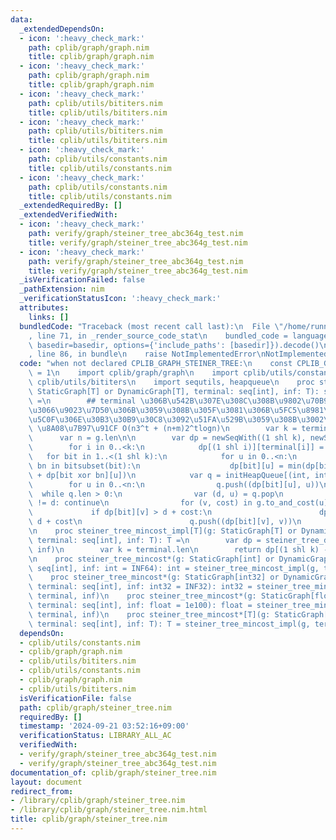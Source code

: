 ```yaml
---
data:
  _extendedDependsOn:
  - icon: ':heavy_check_mark:'
    path: cplib/graph/graph.nim
    title: cplib/graph/graph.nim
  - icon: ':heavy_check_mark:'
    path: cplib/graph/graph.nim
    title: cplib/graph/graph.nim
  - icon: ':heavy_check_mark:'
    path: cplib/utils/bititers.nim
    title: cplib/utils/bititers.nim
  - icon: ':heavy_check_mark:'
    path: cplib/utils/bititers.nim
    title: cplib/utils/bititers.nim
  - icon: ':heavy_check_mark:'
    path: cplib/utils/constants.nim
    title: cplib/utils/constants.nim
  - icon: ':heavy_check_mark:'
    path: cplib/utils/constants.nim
    title: cplib/utils/constants.nim
  _extendedRequiredBy: []
  _extendedVerifiedWith:
  - icon: ':heavy_check_mark:'
    path: verify/graph/steiner_tree_abc364g_test.nim
    title: verify/graph/steiner_tree_abc364g_test.nim
  - icon: ':heavy_check_mark:'
    path: verify/graph/steiner_tree_abc364g_test.nim
    title: verify/graph/steiner_tree_abc364g_test.nim
  _isVerificationFailed: false
  _pathExtension: nim
  _verificationStatusIcon: ':heavy_check_mark:'
  attributes:
    links: []
  bundledCode: "Traceback (most recent call last):\n  File \"/home/runner/.local/lib/python3.10/site-packages/onlinejudge_verify/documentation/build.py\"\
    , line 71, in _render_source_code_stat\n    bundled_code = language.bundle(stat.path,\
    \ basedir=basedir, options={'include_paths': [basedir]}).decode()\n  File \"/home/runner/.local/lib/python3.10/site-packages/onlinejudge_verify/languages/nim.py\"\
    , line 86, in bundle\n    raise NotImplementedError\nNotImplementedError\n"
  code: "when not declared CPLIB_GRAPH_STEINER_TREE:\n    const CPLIB_GRAPH_RESTORE_STEINER_TREE*\
    \ = 1\n    import cplib/graph/graph\n    import cplib/utils/constants\n    import\
    \ cplib/utils/bititers\n    import sequtils, heapqueue\n    proc steiner_tree_dp*[T](g:\
    \ StaticGraph[T] or DynamicGraph[T], terminal: seq[int], inf: T): seq[seq[T]]\
    \ =\n        ## terminal \u306B\u542B\u307E\u308C\u308B\u9802\u70B9\u3092\u5168\
    \u3066\u9023\u7D50\u306B\u3059\u308B\u305F\u3081\u306B\u5FC5\u8981\u306A\u6700\
    \u5C0F\u306E\u30B3\u30B9\u30C8\u3092\u51FA\u529B\u3059\u308B\u3002\n        ##\
    \ \u8A08\u7B97\u91CF O(n3^t + (n+m)2^tlogn)\n        var k = terminal.len\n  \
    \      var n = g.len\n\n        var dp = newSeqWith((1 shl k), newSeqWith(n, inf))\n\
    \        for i in 0..<k:\n            dp[(1 shl i)][terminal[i]] = 0\n\n     \
    \   for bit in 1..<(1 shl k):\n            for u in 0..<n:\n                for\
    \ bn in bitsubset(bit):\n                    dp[bit][u] = min(dp[bit][u], dp[bn][u]\
    \ + dp[bit xor bn][u])\n            var q = initHeapQueue[(int, int)]()\n    \
    \        for u in 0..<n:\n                q.push((dp[bit][u], u))\n          \
    \  while q.len > 0:\n                var (d, u) = q.pop\n                if dp[bit][u]\
    \ != d: continue\n                for (v, cost) in g.to_and_cost(u):\n       \
    \             if dp[bit][v] > d + cost:\n                        dp[bit][v] =\
    \ d + cost\n                        q.push((dp[bit][v], v))\n        return dp\n\
    \n    proc steiner_tree_mincost_impl[T](g: StaticGraph[T] or DynamicGraph[T],\
    \ terminal: seq[int], inf: T): T =\n        var dp = steiner_tree_dp(g, terminal,\
    \ inf)\n        var k = terminal.len\n        return dp[(1 shl k) - 1][terminal[0]]\n\
    \n    proc steiner_tree_mincost*(g: StaticGraph[int] or DynamicGraph[int], terminal:\
    \ seq[int], inf: int = INF64): int = steiner_tree_mincost_impl(g, terminal, inf)\n\
    \    proc steiner_tree_mincost*(g: StaticGraph[int32] or DynamicGraph[int32],\
    \ terminal: seq[int], inf: int32 = INF32): int32 = steiner_tree_mincost_impl(g,\
    \ terminal, inf)\n    proc steiner_tree_mincost*(g: StaticGraph[float] or DynamicGraph[float],\
    \ terminal: seq[int], inf: float = 1e100): float = steiner_tree_mincost_impl(g,\
    \ terminal, inf)\n    proc steiner_tree_mincost*[T](g: StaticGraph[T] or DynamicGraph[T],\
    \ terminal: seq[int], inf: T): T = steiner_tree_mincost_impl(g, terminal, inf)\n"
  dependsOn:
  - cplib/utils/constants.nim
  - cplib/graph/graph.nim
  - cplib/utils/bititers.nim
  - cplib/utils/constants.nim
  - cplib/graph/graph.nim
  - cplib/utils/bititers.nim
  isVerificationFile: false
  path: cplib/graph/steiner_tree.nim
  requiredBy: []
  timestamp: '2024-09-21 03:52:16+09:00'
  verificationStatus: LIBRARY_ALL_AC
  verifiedWith:
  - verify/graph/steiner_tree_abc364g_test.nim
  - verify/graph/steiner_tree_abc364g_test.nim
documentation_of: cplib/graph/steiner_tree.nim
layout: document
redirect_from:
- /library/cplib/graph/steiner_tree.nim
- /library/cplib/graph/steiner_tree.nim.html
title: cplib/graph/steiner_tree.nim
---
```

